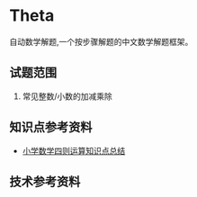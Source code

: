 # Theta
自动数学解题,一个按步骤解题的中文数学解题框架。


## 试题范围
1. 常见整数/小数的加减乘除







## 知识点参考资料
- [小学数学四则运算知识点总结](https://kknews.cc/zh-cn/news/pn6o4zz.html)

## 技术参考资料
